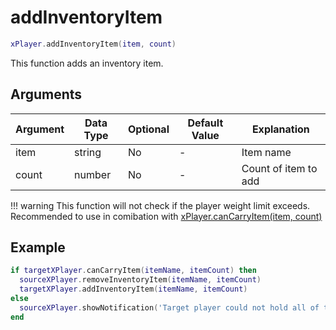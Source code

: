 # addInventoryItem

```lua
xPlayer.addInventoryItem(item, count)
```

This function adds an inventory item.

## Arguments

| Argument | Data Type | Optional | Default Value | Explanation          |
|----------|-----------|----------|---------------|----------------------|
| item     | string    | No       | -             | Item name            |
| count    | number    | No       | -             | Count of item to add |

!!! warning
      This function will not check if the player weight limit exceeds. Recommended to use in comibation with [xPlayer.canCarryItem(item, count)](./cancarryitem)

## Example

```lua
if targetXPlayer.canCarryItem(itemName, itemCount) then
  sourceXPlayer.removeInventoryItem(itemName, itemCount)
  targetXPlayer.addInventoryItem(itemName, itemCount)
else
  sourceXPlayer.showNotification('Target player could not hold all of that.')
end
```
